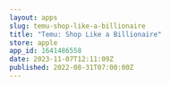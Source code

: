 ```yaml
---
layout: apps
slug: temu-shop-like-a-billionaire
title: "Temu: Shop Like a Billionaire"
store: apple
app_id: 1641486558
date: 2023-11-07T12:11:09Z
published: 2022-08-31T07:00:00Z
---
```

